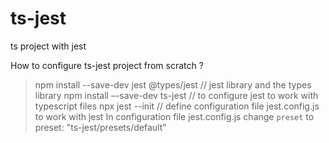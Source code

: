 # ts-jest
ts project with jest

How to configure ts-jest project from scratch ?
>	npm install --save-dev jest @types/jest   // jest library and the types library
>	npm install –-save-dev  ts-jest   // to configure jest to work with typescript files
>	npx jest --init    // define configuration file jest.config.js to work with jest
> In configuration file jest.config.js change `preset` to preset: "ts-jest/presets/default"
